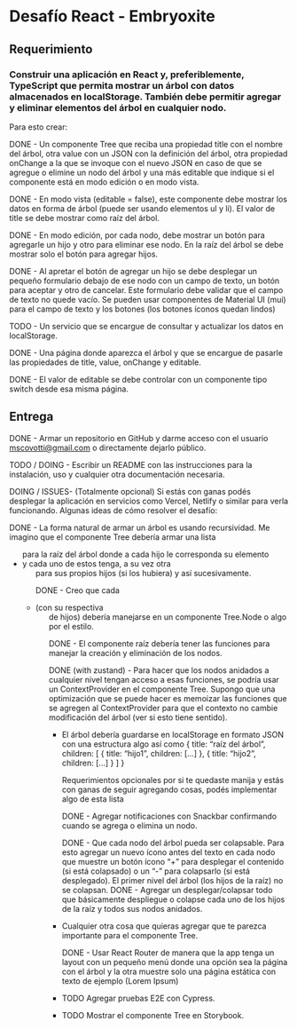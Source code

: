 # Desafío React - Embryoxite

## Requerimiento

### Construir una aplicación en React y, preferiblemente, TypeScript que permita mostrar un árbol con datos almacenados en localStorage. También debe permitir agregar y eliminar elementos del árbol en cualquier nodo.

Para esto crear:

DONE - Un componente Tree que reciba una propiedad title con el nombre del árbol, otra
value con un JSON con la definición del árbol, otra propiedad onChange a la que se
invoque con el nuevo JSON en caso de que se agregue o elimine un nodo del árbol y
una más editable que indique si el componente está en modo edición o en modo
vista.

DONE - En modo vista (editable = false), este componente debe mostrar los datos en forma
de árbol (puede ser usando elementos ul y li). El valor de title se debe mostrar
como raíz del árbol.

DONE - En modo edición, por cada nodo, debe mostrar un botón para agregarle un hijo y otro
para eliminar ese nodo. En la raíz del árbol se debe mostrar solo el botón para agregar
hijos.

DONE - Al apretar el botón de agregar un hijo se debe desplegar un pequeño formulario debajo
de ese nodo con un campo de texto, un botón para aceptar y otro de cancelar.
Este formulario debe validar que el campo de texto no quede vacío.
Se pueden usar componentes de Material UI (mui) para el campo de texto y los botones
(los botones íconos quedan lindos)

TODO - Un servicio que se encargue de consultar y actualizar los datos en localStorage.

DONE - Una página donde aparezca el árbol y que se encargue de pasarle las propiedades de
title, value, onChange y editable.

DONE - El valor de editable se debe controlar con un componente tipo switch desde esa
misma página.

## Entrega

DONE - Armar un repositorio en GitHub y darme acceso con el usuario mscovotti@gmail.com o
directamente dejarlo público.

TODO / DOING - Escribir un README con las instrucciones para la instalación, uso y cualquier otra
documentación necesaria.

DOING / ISSUES- (Totalmente opcional) Si estás con ganas podés desplegar la aplicación en servicios
como Vercel, Netlify o similar para verla funcionando.
Algunas ideas de cómo resolver el desafío:

DONE - La forma natural de armar un árbol es usando recursividad. Me imagino que el
componente Tree debería armar una lista <ul> para la raíz del árbol donde a cada hijo
le corresponda su elemento <li> y cada uno de estos tenga, a su vez otra <ul> para
sus propios hijos (si los hubiera) y así sucesivamente.

DONE - Creo que cada <li> (con su respectiva <ul> de hijos) debería manejarse en un
componente Tree.Node o algo por el estilo.

DONE - El componente raíz debería tener las funciones para manejar la creación y eliminación
de los nodos.

DONE (with zustand) - Para hacer que los nodos anidados a cualquier nivel tengan acceso a esas funciones,
se podría usar un ContextProvider en el componente Tree.
Supongo que una optimización que se puede hacer es memoizar las funciones que se
agregen al ContextProvider para que el contexto no cambie modificación del árbol (ver
si esto tiene sentido).

- El árbol debería guardarse en localStorage en formato JSON con una estructura algo
  así como
  {
  title: “raíz del árbol”,
  children: [
  {
  title: “hijo1”,
  children: [...]
  },
  {
  title: “hijo2”,
  children: [...]
  }
  ]
  }

  Requerimientos opcionales por si te quedaste manija y estás con ganas de seguir agregando cosas, podés implementar algo de esta
  lista

  DONE - Agregar notificaciones con Snackbar confirmando cuando se agrega o elimina un nodo.

  DONE - Que cada nodo del árbol pueda ser colapsable. Para esto agregar un nuevo ícono antes
  del texto en cada nodo que muestre un botón ícono “+” para desplegar el contenido (si
  está colapsado) o un “-” para colapsarlo (si está desplegado). El primer nivel del árbol
  (los hijos de la raíz) no se colapsan.
  DONE - Agregar un desplegar/colapsar todo que básicamente despliegue o colapse cada uno de
  los hijos de la raíz y todos sus nodos anidados.

- Cualquier otra cosa que quieras agregar que te parezca importante para el componente
  Tree.

  DONE - Usar React Router de manera que la app tenga un layout con un pequeño menú donde
  una opción sea la página con el árbol y la otra muestre solo una página estática con
  texto de ejemplo (Lorem Ipsum)

- TODO Agregar pruebas E2E con Cypress.
- TODO Mostrar el componente Tree en Storybook.
